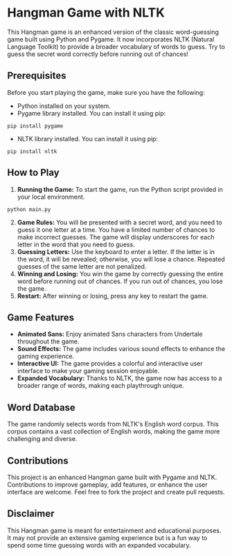 # Hangman Game with NLTK
This Hangman game is an enhanced version of the classic word-guessing game built using Python and Pygame. It now incorporates NLTK (Natural Language Toolkit) to provide a broader vocabulary of words to guess. Try to guess the secret word correctly before running out of chances!
## Prerequisites
Before you start playing the game, make sure you have the following:
- Python installed on your system.
- Pygame library installed. You can install it using pip:
```
pip install pygame
```
- NLTK library installed. You can install it using pip:
```
pip install nltk
```
## How to Play
1. **Running the Game:** To start the game, run the Python script provided in your local environment.
```
python main.py
```
2. **Game Rules:** You will be presented with a secret word, and you need to guess it one letter at a time. You have a limited number of chances to make incorrect guesses. The game will display underscores for each letter in the word that you need to guess.
3. **Guessing Letters:** Use the keyboard to enter a letter. If the letter is in the word, it will be revealed; otherwise, you will lose a chance. Repeated guesses of the same letter are not penalized.
4. **Winning and Losing:** You win the game by correctly guessing the entire word before running out of chances. If you run out of chances, you lose the game.
5. **Restart:** After winning or losing, press any key to restart the game.
## Game Features
- **Animated Sans:** Enjoy animated Sans characters from Undertale throughout the game.
- **Sound Effects:** The game includes various sound effects to enhance the gaming experience.
- **Interactive UI:** The game provides a colorful and interactive user interface to make your gaming session enjoyable.
- **Expanded Vocabulary:** Thanks to NLTK, the game now has access to a broader range of words, making each playthrough unique.
## Word Database
The game randomly selects words from NLTK's English word corpus. This corpus contains a vast collection of English words, making the game more challenging and diverse.
## Contributions
This project is an enhanced Hangman game built with Pygame and NLTK. Contributions to improve gameplay, add features, or enhance the user interface are welcome. Feel free to fork the project and create pull requests.
## Disclaimer
This Hangman game is meant for entertainment and educational purposes. It may not provide an extensive gaming experience but is a fun way to spend some time guessing words with an expanded vocabulary.